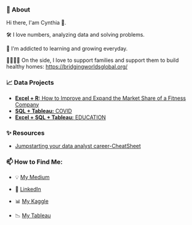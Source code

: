 ### :woman: About

Hi there, I'am Cynthia :wave:.

   :hammer_and_wrench: I love numbers, analyzing data and solving problems.
   
   :seedling: I'm addicted to learning and growing everyday.
   
   :family_man_woman_girl_boy: On the side, I love to support families and support them to build healthy homes: https://bridgingworldsglobal.org/
   

### :chart_with_upwards_trend: Data Projects 
- [**Excel +  R:** How to Improve and Expand the Market Share of a Fitness Company](https://github.com/cynthiaadomportuphy/Google_Analytics_BellabeatFitness) 
- [**SQL + Tableau:** COVID](https://github.com/cynthiaadomportuphy/Google_Analytics_BellabeatFitness)
- [**Excel + SQL + Tableau:** EDUCATION](https://github.com/cynthiaadomportuphy/Google_Analytics_BellabeatFitness)


### :sparkles: Resources
- [Jumpstarting your data analyst career-CheatSheet](https://github.com/cynthiaadomportuphy/cynthiaadomportuphy)


### 📫 How to Find Me:

* :bulb: [My Medium](https://medium.com/@cynthiaadomportuphy)

* :dart: [LinkedIn](https://www.linkedin.com/in/adom-portuphy/)

* :bar_chart: [My Kaggle](https://www.kaggle.com/cynthiaadomportuphy)

* :chart_with_downwards_trend: [My Tableau](https://www.tableau.com/)



